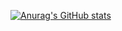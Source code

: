 [![Anurag's GitHub stats](https://github-readme-stats.vercel.app/api?username=vidotocode)](https://github.com/anuraghazra/github-readme-stats)
